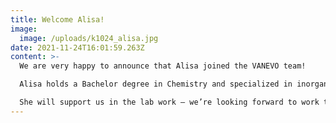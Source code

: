 ```yaml
---
title: Welcome Alisa!
image:
  image: /uploads/k1024_alisa.jpg
date: 2021-11-24T16:01:59.263Z
content: >-
  We are very happy to announce that Alisa joined the VANEVO team!

  Alisa holds a Bachelor degree in Chemistry and specialized in inorganic chemistry.

  She will support us in the lab work – we’re looking forward to work together!
---
```

